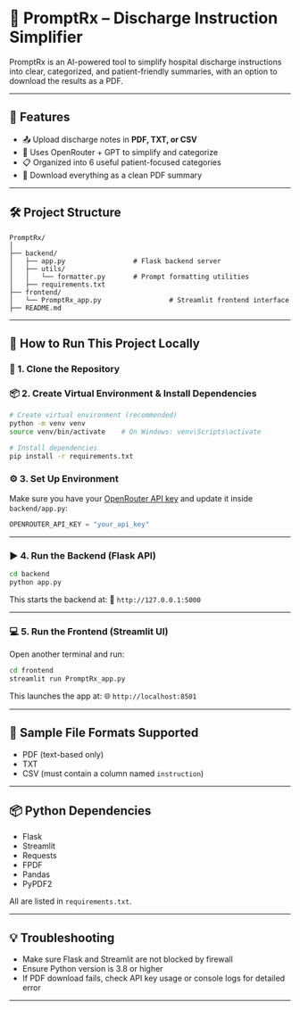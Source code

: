 
# 🏥 PromptRx – Discharge Instruction Simplifier

PromptRx is an AI-powered tool to simplify hospital discharge instructions into clear, categorized, and patient-friendly summaries, with an option to download the results as a PDF.

---

## 🌟 Features

- 📤 Upload discharge notes in **PDF, TXT, or CSV**
- 🧠 Uses OpenRouter + GPT to simplify and categorize
- 📋 Organized into 6 useful patient-focused categories
- 📄 Download everything as a clean PDF summary

---

## 🛠 Project Structure

```
PromptRx/
│
├── backend/
│   ├── app.py                 # Flask backend server
│   ├── utils/
│   │   └── formatter.py       # Prompt formatting utilities
│   ├── requirements.txt
├── frontend/
│   └── PromptRx_app.py                 # Streamlit frontend interface
├── README.md
```

---

## 🚀 How to Run This Project Locally

### 🔧 1. Clone the Repository



### 📦 2. Create Virtual Environment & Install Dependencies
```bash
# Create virtual environment (recommended)
python -m venv venv
source venv/bin/activate    # On Windows: venv\Scripts\activate

# Install dependencies
pip install -r requirements.txt
```

### ⚙️ 3. Set Up Environment

Make sure you have your [OpenRouter API key](https://openrouter.ai) and update it inside `backend/app.py`:
```python
OPENROUTER_API_KEY = "your_api_key"
```

---

### ▶️ 4. Run the Backend (Flask API)
```bash
cd backend
python app.py
```

This starts the backend at:
📍 `http://127.0.0.1:5000`

---

### 💻 5. Run the Frontend (Streamlit UI)
Open another terminal and run:

```bash
cd frontend
streamlit run PromptRx_app.py
```

This launches the app at:
🌐 `http://localhost:8501`

---

## 📂 Sample File Formats Supported

- PDF (text-based only)
- TXT
- CSV (must contain a column named `instruction`)

---

## 📦 Python Dependencies

- Flask
- Streamlit
- Requests
- FPDF
- Pandas
- PyPDF2

All are listed in `requirements.txt`.

---

## 💡 Troubleshooting

- Make sure Flask and Streamlit are not blocked by firewall
- Ensure Python version is 3.8 or higher
- If PDF download fails, check API key usage or console logs for detailed error

---

